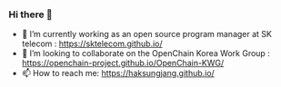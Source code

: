 ### Hi there 👋

- 🔭 I’m currently working as an open source program manager at SK telecom : https://sktelecom.github.io/
- 👯 I’m looking to collaborate on the OpenChain Korea Work Group : https://openchain-project.github.io/OpenChain-KWG/
- 📫 How to reach me: https://haksungjang.github.io/

<!--
**haksungjang/haksungjang** is a ✨ _special_ ✨ repository because its `README.md` (this file) appears on your GitHub profile.

Here are some ideas to get you started:

- 🔭 I’m currently working on ...
- 🌱 I’m currently learning ...
- 👯 I’m looking to collaborate on ...
- 🤔 I’m looking for help with ...
- 💬 Ask me about ...
- 📫 How to reach me: ...
- 😄 Pronouns: ...
- ⚡ Fun fact: ...
-->
